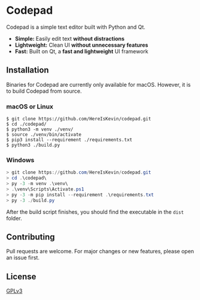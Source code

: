 # Codepad

Codepad is a simple text editor built with Python and Qt.

- **Simple:** Easily edit text **without distractions**
- **Lightweight:** Clean UI **without unnecessary features**
- **Fast:** Built on Qt, a **fast and lightweight** UI framework

## Installation

Binaries for Codepad are currently only available for macOS. However, it is to build Codepad from source.

### macOS or Linux

```shell
$ git clone https://github.com/HereIsKevin/codepad.git
$ cd ./codepad/
$ python3 -m venv ./venv/
$ source ./venv/bin/activate
$ pip3 install --requirement ./requirements.txt
$ python3 ./build.py
```

### Windows

```powershell
> git clone https://github.com/HereIsKevin/codepad.git
> cd .\codepad\
> py -3 -m venv .\venv\
> .\venv\Scripts\Activate.ps1
> py -3 -m pip install --requirement .\requirements.txt
> py -3 ./build.py
```

After the build script finishes, you should find the executable in the `dist` folder.

## Contributing

Pull requests are welcome. For major changes or new features, please open an issue first.

## License

[GPLv3](https://github.com/HereIsKevin/codepad/blob/master/LICENSE)
